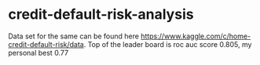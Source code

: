 # credit-default-risk-analysis
Data set for the same can be found here https://www.kaggle.com/c/home-credit-default-risk/data. Top of the leader board is roc auc score 0.805, my personal best 0.77
